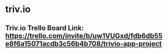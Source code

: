 # triv.io

## Triv.io Trello Board Link: https://trello.com/invite/b/uw1VUGxd/fdb6db55e8f6a15071acdb3c56b4b708/trivio-app-project
